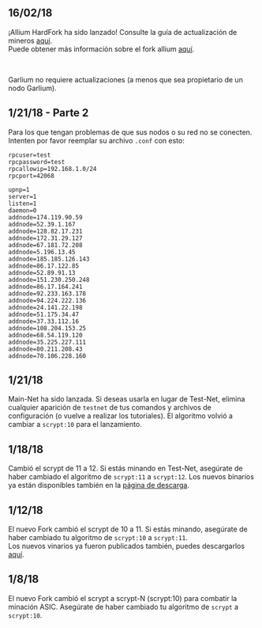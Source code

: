 ## 16/02/18
¡Allium HardFork ha sido lanzado!
Consulte la guía de actualización de mineros [aquí](https://www.reddit.com/r/garlicoin/comments/7xwfc1/updating_miners_to_allium/).  
Puede obtener más información sobre el fork allium [aquí](https://docs.google.com/document/d/1SUoSfJVHHLDdWWBbmQdPtAwEHcGdVROScs7ey9cLEQU/edit).  

<br>

Garlium no requiere actualizaciones (a menos que sea propietario de un nodo Garlium).

## 1/21/18 - Parte 2
Para los que tengan problemas de que sus nodos o su red no se conecten. Intenten por favor reemplar su archivo `.conf` con esto:
```
rpcuser=test
rpcpassword=test
rpcallowip=192.168.1.0/24
rpcport=42068

upnp=1
server=1
listen=1
daemon=0
addnode=174.119.90.59
addnode=52.39.1.167
addnode=128.82.17.231
addnode=172.31.29.127
addnode=67.181.72.208
addnode=5.196.13.45
addnode=185.185.126.143
addnode=86.17.122.85
addnode=52.89.91.13
addnode=151.230.250.248
addnode=86.17.164.241
addnode=92.233.163.178
addnode=94.224.222.136
addnode=24.141.22.198
addnode=51.175.34.47
addnode=37.33.112.16
addnode=108.204.153.25
addnode=68.54.119.120
addnode=35.225.227.111
addnode=80.211.208.43
addnode=70.106.228.160
```

## 1/21/18 
Main-Net ha sido lanzada. Si deseas usarla en lugar de Test-Net, elimina cualquier aparición de `testnet` de tus comandos y archivos de configuración (o vuelve a realizar los tutoriales). El algoritmo volvió a cambiar a 
`scrypt:10` para el lanzamiento.  

## 1/18/18
Cambió el scrypt de 11 a 12. Si estás minando en Test-Net, asegúrate de haber cambiado el algoritmo de `scrypt:11` a `scrypt:12`.
Los nuevos binarios ya están disponibles también en la [página de descarga](https://garlicoin.io/downloads).

## 1/12/18
El nuevo Fork cambió el scrypt de 10 a 11. Si estás minando, asegúrate de haber cambiado tu algoritmo de `scrypt:10` a `scrypt:11`.  
Los nuevos vinarios ya fueron publicados también, puedes descargarlos [aquí](https://drive.google.com/file/d/10NDfrLjVJ3K9A6xzPWCCwhrwRf6NZSk7/view).

## 1/8/18
El nuevo Fork cambió el scrypt a scrypt-N (scrypt:10) para combatir la minación ASIC. Asegúrate de haber cambiado tu algoritmo de `scrypt` a `scrypt:10`.
